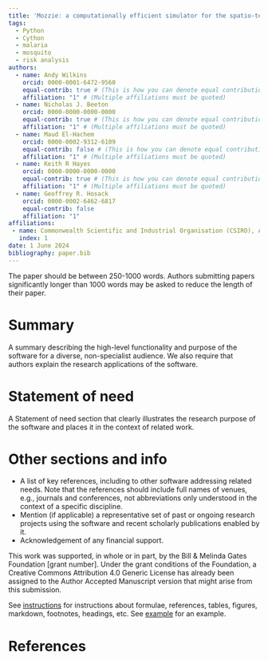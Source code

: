 ```yaml
---
title: 'Mozzie: a computationally efficient simulator for the spatio-temporal modelling of mosquitoes'
tags:
  - Python
  - Cython
  - malaria
  - mosquito
  - risk analysis
authors:
  - name: Andy Wilkins
    orcid: 0000-0001-6472-9560
    equal-contrib: true # (This is how you can denote equal contributions between multiple authors)
    affiliation: "1" # (Multiple affiliations must be quoted)
  - name: Nicholas J. Beeton
    orcid: 0000-0000-0000-0000
    equal-contrib: true # (This is how you can denote equal contributions between multiple authors)
    affiliation: "1" # (Multiple affiliations must be quoted)
  - name: Maud El-Hachem
    orcid: 0000-0002-9312-6109
    equal-contrib: false # (This is how you can denote equal contributions between multiple authors)
    affiliation: "1" # (Multiple affiliations must be quoted)
  - name: Keith R Hayes
    orcid: 0000-0000-0000-0000
    equal-contrib: true # (This is how you can denote equal contributions between multiple authors)
    affiliation: "1" # (Multiple affiliations must be quoted)
  - name: Geoffrey R. Hosack
    orcid: 0000-0002-6462-6817
    equal-contrib: false
    affiliation: "1"
affiliations:
 - name: Commonwealth Scientific and Industrial Organisation (CSIRO), Australia
   index: 1
date: 1 June 2024
bibliography: paper.bib
---
```


The paper should be between 250-1000 words. Authors submitting papers significantly longer than 1000 words may be asked to reduce the length of their paper.

# Summary

A summary describing the high-level functionality and purpose of the software for a diverse, non-specialist audience.  We also require that authors explain the research applications of the software.

# Statement of need

A Statement of need section that clearly illustrates the research purpose of the software and places it in the context of related work.

# Other sections and info

- A list of key references, including to other software addressing related needs. Note that the references should include full names of venues, e.g., journals and conferences, not abbreviations only understood in the context of a specific discipline.
- Mention (if applicable) a representative set of past or ongoing research projects using the software and recent scholarly publications enabled by it.
- Acknowledgement of any financial support.

This work was supported, in whole or in part, by the Bill & Melinda Gates Foundation [grant number]. Under the grant conditions of the Foundation, a Creative Commons Attribution 4.0 Generic License has already been assigned to the Author Accepted Manuscript version that might arise from this submission.

See [instructions](https://joss.readthedocs.io/en/latest/paper.html) for instructions about formulae, references, tables, figures, markdown, footnotes, headings, etc.  See [example](https://joss.readthedocs.io/en/latest/example_paper.html) for an example.

# References
  